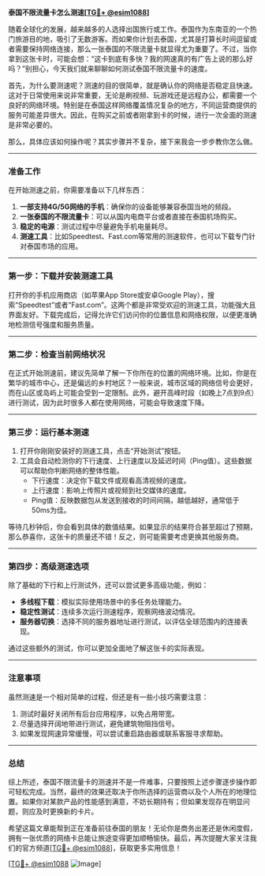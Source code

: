 **泰国不限流量卡怎么测速[[TG💪+ @esim1088](https://t.me/s/esim1088)]**

随着全球化的发展，越来越多的人选择出国旅行或工作。泰国作为东南亚的一个热门旅游目的地，吸引了无数游客。而如果你计划去泰国，尤其是打算长时间逗留或者需要保持网络连接，那么一张泰国的不限流量卡就显得尤为重要了。不过，当你拿到这张卡时，可能会想：“这卡到底有多快？我的网速真的有广告上说的那么好吗？”别担心，今天我们就来聊聊如何测试泰国不限流量卡的速度。

首先，为什么要测速呢？测速的目的很简单，就是确认你的网络是否稳定且快速。这对于日常使用来说非常重要，无论是刷视频、玩游戏还是远程办公，都需要一个良好的网络环境。特别是在泰国这样网络覆盖情况复杂的地方，不同运营商提供的服务可能差异很大。因此，在购买之前或者刚拿到卡的时候，进行一次全面的测速是非常必要的。

那么，具体应该如何操作呢？其实步骤并不复杂，接下来我会一步步教你怎么做。

---

### **准备工作**
在开始测速之前，你需要准备以下几样东西：
1. **一部支持4G/5G网络的手机**：确保你的设备能够兼容泰国当地的频段。
2. **一张泰国的不限流量卡**：可以从国内电商平台或者直接在泰国机场购买。
3. **稳定的电源**：测试过程中尽量避免手机电量耗尽。
4. **测速工具**：比如Speedtest、Fast.com等常用的测速软件，也可以下载专门针对泰国市场的应用。

---

### **第一步：下载并安装测速工具**
打开你的手机应用商店（如苹果App Store或安卓Google Play），搜索“Speedtest”或者“Fast.com”。这两个都是非常受欢迎的测速工具，功能强大且界面友好。下载完成后，记得允许它们访问你的位置信息和网络权限，以便更准确地检测信号强度和服务质量。

---

### **第二步：检查当前网络状况**
在正式开始测速前，建议先简单了解一下你所在的位置的网络环境。比如，你是在繁华的城市中心，还是偏远的乡村地区？一般来说，城市区域的网络信号会更好，而在山区或岛屿上可能会受到一定限制。此外，避开高峰时段（如晚上7点到9点）进行测试，因为此时很多人都在使用网络，可能会导致速度下降。

---

### **第三步：运行基本测速**
1. 打开你刚刚安装好的测速工具，点击“开始测试”按钮。
2. 工具会自动检测你的下行速度、上行速度以及延迟时间（Ping值）。这些数据可以帮助你判断网络的整体性能。
   - 下行速度：决定你下载文件或观看高清视频的速度。
   - 上行速度：影响上传照片或视频到社交媒体的速度。
   - Ping值：反映数据包从发送到接收的时间间隔，越低越好，通常低于50ms为佳。

等待几秒钟后，你会看到具体的数值结果。如果显示的结果符合甚至超过了预期，那么恭喜你，这张卡的质量还不错！反之，则可能需要考虑更换其他服务商。

---

### **第四步：高级测速选项**
除了基础的下行和上行测试外，还可以尝试更多高级功能，例如：
- **多线程下载**：模拟实际使用场景中的多任务处理能力。
- **稳定性测试**：连续多次运行测速程序，观察网络波动情况。
- **服务器切换**：选择不同的服务器地址进行测试，以评估全球范围内的连接表现。

通过这些额外的测试，你可以更加全面地了解这张卡的实际表现。

---

### **注意事项**
虽然测速是一个相对简单的过程，但还是有一些小技巧需要注意：
1. 测试时最好关闭所有后台应用程序，以免占用带宽。
2. 尽量选择开阔地带进行测试，避免建筑物阻挡信号。
3. 如果发现网速异常缓慢，可以尝试重启路由器或联系客服寻求帮助。

---

### **总结**
综上所述，泰国不限流量卡的测速并不是一件难事，只要按照上述步骤逐步操作即可轻松完成。当然，最终的效果还取决于你所选择的运营商以及个人所在的地理位置。如果你对某款产品的性能感到满意，不妨长期持有；但如果发现存在明显问题，则应及时更换新的卡片。

希望这篇文章能帮到正在准备前往泰国的朋友！无论你是商务出差还是休闲度假，拥有一张优质的网络卡总能让旅途变得更加顺畅愉快。最后，再次提醒大家关注我们的官方频道[[TG💪+ @esim1088](https://t.me/s/esim1088)]，获取更多实用信息！

[[TG💪+ @esim1088](https://t.me/s/esim1088) ![Image](https://i.postimg.cc/4NQfJmqS/Snipaste-2025-05-13-00-14-12.png)]